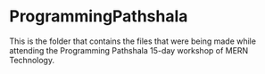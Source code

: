 # ProgrammingPathshala
 
This is the folder that contains the files that were being made while attending the Programming Pathshala 15-day workshop of MERN Technology.